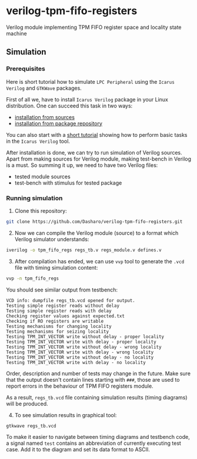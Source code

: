 # verilog-tpm-fifo-registers

Verilog module implementing TPM FIFO register space and locality state machine

## Simulation

### Prerequisites

Here is short tutorial how to simulate `LPC Peripheral` using the
`Icarus Verilog` and `GTKWave` packages.

First of all we, have to install `Icarus Verilog` package in your Linux
distribution. One can succeed this task in two ways:

- [installation from sources](https://iverilog.fandom.com/wiki/Installation_Guide)
- [installation from package repository](https://zoomadmin.com/HowToInstall/UbuntuPackage/iverilog)

You can also start with a
[short tutorial](https://iverilog.fandom.com/wiki/Getting_Started) showing how
to perform basic tasks in the `Icarus Verilog` tool.

After installation is done, we can try to run simulation of Verilog sources.
Apart from making sources for Verilog module, making test-bench in Verilog is
a must. So summing it up, we need to have two Verilog files:
- tested module sources
- test-bench with stimulus for tested package

### Running simulation

1. Clone this repository:

```bash
git clone https://github.com/Dasharo/verilog-tpm-fifo-registers.git
```

2. Now we can compile the Verilog module (source) to a format which Verilog
   simulator understands:

```bash
iverilog -o tpm_fifo_regs regs_tb.v regs_module.v defines.v
```

3. After compilation has ended, we can use `vvp` tool to generate the `.vcd`
   file with timing simulation content:

```bash
vvp -n tpm_fifo_regs
```

You should see similar output from testbench:

```text
VCD info: dumpfile regs_tb.vcd opened for output.
Testing simple register reads without delay
Testing simple register reads with delay
Checking register values against expected.txt
Checking if RO registers are writable
Testing mechanisms for changing locality
Testing mechanisms for seizing locality
Testing TPM_INT_VECTOR write without delay - proper locality
Testing TPM_INT_VECTOR write with delay - proper locality
Testing TPM_INT_VECTOR write without delay - wrong locality
Testing TPM_INT_VECTOR write with delay - wrong locality
Testing TPM_INT_VECTOR write without delay - no locality
Testing TPM_INT_VECTOR write with delay - no locality
```

Order, description and number of tests may change in the future. Make sure that
the output doesn't contain lines starting with `###`, those are used to report
errors in the behaviour of TPM FIFO registers module.

As a result, `regs_tb.vcd` file containing simulation results (timing diagrams)
will be produced.

4. To see simulation results in graphical tool:

```bash
gtkwave regs_tb.vcd
```

To make it easier to navigate between timing diagrams and testbench code, a
signal named `test` contains an abbreviation of currently executing test case.
Add it to the diagram and set its data format to ASCII.

